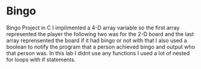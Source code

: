 # Bingo
Bingo Project in C
I implimented a 4-D array variable so the first array represented the player the 
following two was for the 2-D board and the last array reprensented the board if it had bingo or not
with that I also used a boolean to notify the program that a person achieved bingo and output who 
that person was. In this lab I didnt use any functions I used a lot of nested for loops with if statements.
